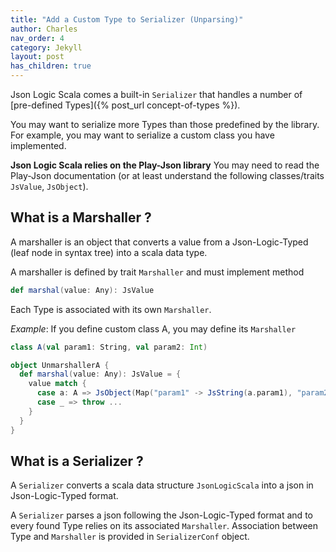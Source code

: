 ```yaml
---
title: "Add a Custom Type to Serializer (Unparsing)"
author: Charles
nav_order: 4
category: Jekyll
layout: post
has_children: true
---
```


Json Logic Scala comes a built-in `Serializer` that handles a number of
[pre-defined Types]({% post_url concept-of-types %}).

You may want to serialize more Types than those predefined by the library. For example,
you may want to serialize a custom class you have implemented.

**Json Logic Scala relies on the Play-Json library** You may need to read the
Play-Json documentation (or at least understand the following classes/traits 
`JsValue`, `JsObject`).

## What is a Marshaller ?

A marshaller is an object that converts a value from a Json-Logic-Typed
(leaf node in syntax tree) into a scala data type.

A marshaller is defined by trait `Marshaller` and must implement method

```scala
def marshal(value: Any): JsValue
```

Each Type is associated with its own `Marshaller`.

*Example*:
If you define custom class A, you may define its `Marshaller`
```scala
class A(val param1: String, val param2: Int)

object UnmarshallerA {
  def marshal(value: Any): JsValue = {
    value match {
      case a: A => JsObject(Map("param1" -> JsString(a.param1), "param2" -> JsNumber(a.param2)))
      case _ => throw ...
    }
  }
}
```

## What is a Serializer ?

A `Serializer` converts a scala data structure `JsonLogicScala` into a json in Json-Logic-Typed format.

A `Serializer` parses a json following the Json-Logic-Typed format and to every found Type
relies on its associated `Marshaller`.
Association between Type and `Marshaller` is provided in `SerializerConf` object.
